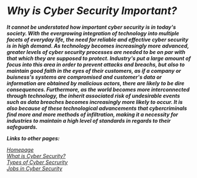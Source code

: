 # ***Why is Cyber Security Important?***
**_<p> It cannot be understated how important cyber security is in today's society. With the evergrowing integration of technology into multiple facets of everyday life, the need for reliable and effective cyber security is in high demand. As technology becomes increasingly more advanced, greater levels of cyber security processes are needed to be on par with that which they are supposed to protect. Industry's put a large amount of focus into this area in order to prevent attacks and breachs, but also to maintain good faith in the eyes of their customers, as if a company or buisness's systems are compromised and customer's data or information are obtained by malicious actors, there are likely to be dire consequences. Furthermore, as the world becomes more interconnected through technology, the inherit associated risk of undesirable events such as data breaches becomes increasingly more likely to occur. It is also because of these technological advancements that cybercriminals find more and more methods of infiltration, making it a necessity for industries to maintain a high level of standards in regards to their safeguards.</p>_**

**_Links to other pages:_**

[<em>Homepage</em>](ReadMe.md)\
[<em>What is Cyber Security?</em>](WhatIsCyberSecurity.md)\
[<em>Types of Cyber Secrurity</em>](TypesOfCyberSecurity.md)\
[<em>Jobs in Cyber Security</em>](Jobs.md)
